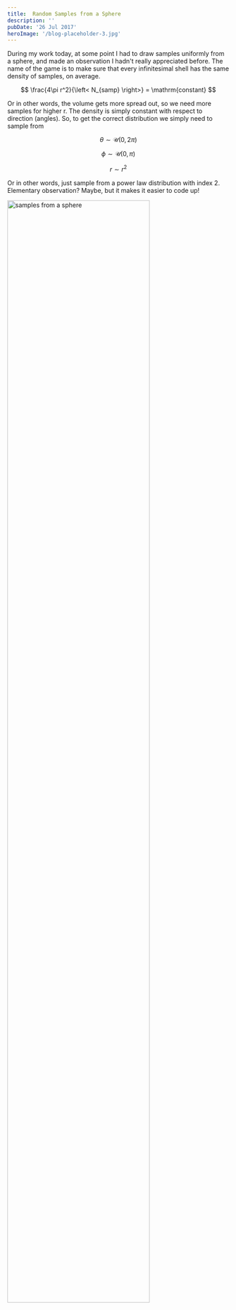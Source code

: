```yaml
---
title:  Random Samples from a Sphere
description: ''
pubDate: '26 Jul 2017'
heroImage: '/blog-placeholder-3.jpg'
---
```


During my work today, at some point I had to draw samples uniformly from a sphere, and made an observation I hadn't really appreciated before. The name of the game is to make sure that every infinitesimal shell has the same density of samples, on average.

$$ \frac{4\pi r^2}{\left< N_{samp} \right>} = \mathrm{constant} $$

Or in other words, the volume gets more spread out, so we need more samples for higher r. The density is simply constant with respect to direction (angles). So, to get the correct distribution we simply need to sample from

$$ \theta \sim \mathcal{U}(0,2\pi) $$

$$ \phi \sim \mathcal{U}(0,\pi) $$

$$ r \sim r^2 $$

Or in other words, just sample from a power law distribution with index 2. Elementary observation? Maybe, but it makes it easier to code up!

<img src="/static/images/samplesFromASphere.png" alt="samples from a sphere" width="80%"/>
